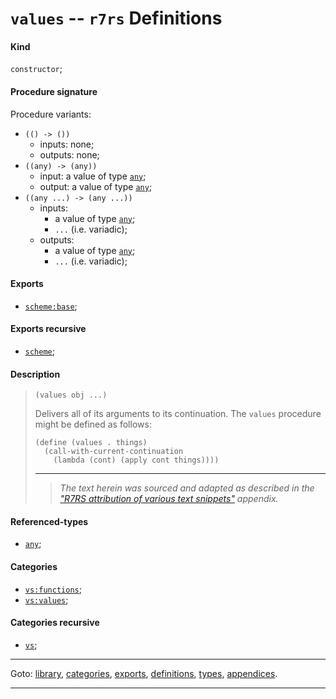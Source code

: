 

<a id='definition__r7rs__values'></a>

# `values` -- `r7rs` Definitions


<a id='definition__r7rs__values__kind'></a>

#### Kind

`constructor`;


<a id='definition__r7rs__values__procedure-signature'></a>

#### Procedure signature

Procedure variants:
 * `(() -> ())`
   * inputs: none;
   * outputs: none;
 * `((any) -> (any))`
   * input: a value of type [`any`](../../r7rs/types/any.md#type__r7rs__any);
   * output: a value of type [`any`](../../r7rs/types/any.md#type__r7rs__any);
 * `((any ...) -> (any ...))`
   * inputs:
     * a value of type [`any`](../../r7rs/types/any.md#type__r7rs__any);
     * `...` (i.e. variadic);
   * outputs:
     * a value of type [`any`](../../r7rs/types/any.md#type__r7rs__any);
     * `...` (i.e. variadic);


<a id='definition__r7rs__values__exports'></a>

#### Exports

 * [`scheme:base`](../../r7rs/exports/scheme_3a_base.md#export__r7rs__scheme_3a_base);


<a id='definition__r7rs__values__exports-recursive'></a>

#### Exports recursive

 * [`scheme`](../../r7rs/exports/scheme.md#export__r7rs__scheme);


<a id='definition__r7rs__values__description'></a>

#### Description

> ````
> (values obj ...)
> ````
> 
> 
> Delivers all of its arguments to its continuation.
> The `values` procedure might be defined as follows:
> ````
> (define (values . things)
>   (call-with-current-continuation
>     (lambda (cont) (apply cont things))))
> ````
> 
> 
> ----
> > *The text herein was sourced and adapted as described in the ["R7RS attribution of various text snippets"](../../r7rs/appendices/attribution.md#appendix__r7rs__attribution) appendix.*


<a id='definition__r7rs__values__referenced-types'></a>

#### Referenced-types

 * [`any`](../../r7rs/types/any.md#type__r7rs__any);


<a id='definition__r7rs__values__categories'></a>

#### Categories

 * [`vs:functions`](../../r7rs/categories/vs_3a_functions.md#category__r7rs__vs_3a_functions);
 * [`vs:values`](../../r7rs/categories/vs_3a_values.md#category__r7rs__vs_3a_values);


<a id='definition__r7rs__values__categories-recursive'></a>

#### Categories recursive

 * [`vs`](../../r7rs/categories/vs.md#category__r7rs__vs);

----

Goto: [library](../../r7rs/_index.md#library__r7rs), [categories](../../r7rs/categories/_index.md#toc__r7rs__categories), [exports](../../r7rs/exports/_index.md#toc__r7rs__exports), [definitions](../../r7rs/definitions/_index.md#toc__r7rs__definitions), [types](../../r7rs/types/_index.md#toc__r7rs__types), [appendices](../../r7rs/appendices/_index.md#toc__r7rs__appendices).

----

